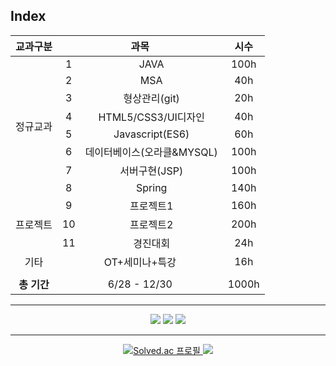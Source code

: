 ## Index


<table align="center">
	<thead><tr>
		<th>교과구분</th>	      	<th colspan="2">과목</th>			<th>시수</th></tr>
	</thead>
	<tbody align="center"><tr>
		<td rowspan="8">정규교과</td> 	<td>1</td>  <td>JAVA</td> 			<td>100h</td></tr><tr>
						<td>2</td>  <td>MSA</td> 			<td>40h</td></tr><tr>
						<td>3</td>  <td>형상관리(git)</td> 		<td>20h</td></tr><tr>
						<td>4</td>  <td>HTML5/CSS3/UI디자인</td> 	<td>40h</td></tr><tr>
						<td>5</td>  <td>Javascript(ES6)</td> 		<td>60h</td></tr><tr>
						<td>6</td>  <td>데이터베이스(오라클&MYSQL)</td> 	<td>100h</td></tr><tr>
						<td>7</td>  <td>서버구현(JSP)</td>		<td>100h</td></tr><tr>
						<td>8</td>  <td>Spring</td> 			<td>140h</td></tr><tr>
		<td rowspan="3">프로젝트</td>	<td>9</td>  <td>프로젝트1</td> 			<td>160h</td></tr><tr>
						<td>10</td> <td>프로젝트2</td> 			<td>200h</td></tr><tr>
						<td>11</td> <td>경진대회</td>			<td>24h</td></tr><tr>
		<td>기타</td>			<td colspan="2">OT+세미나+특강</td>		<td>16h</td></tr><tr></tr><td colspan="4"> </td><tr>
		<td><b>총 기간</b></td>		<td colspan="2">6/28 - 12/30</td>		<td>1000h</td></tr>
	</tbody>
</table>
<hr>
<div border="1px solid black">
	<p align="center">
	<a>
		<picture><img src="https://img.shields.io/badge/eclipseIDE-2C2255?style=flat&logo=eclipse&logoColor=white"></picture>
		<picture><img src="https://img.shields.io/badge/mysql-4479A1?style=flat&logo=mysql&logoColor=white"></picture>
		<picture><img src="https://img.shields.io/badge/git-E44C30?style=flat&logo=git&logoColor=white"></picture>
	</a>
	</p>
</div>
<hr>
<p align="center">
	<a href="https://solved.ac/under912">
		<img alt="Solved.ac 프로필" src="http://mazassumnida.wtf/api/mini/generate_badge?boj=under912">
	</a>
	<a href="https://hammerhead-debt-126.notion.site/Study-0ceb05a8261e4e22b7c82a328fffa28e">
		<img src="https://img.shields.io/badge/Notion-000000?style=flat&logo=notion&logoColor=white">
	</a>
</p>
<p align="center">
	<a href="https://github.com/anuraghazra/github-readme-stats">
	<img alt=""Top Langs" src="https://github-readme-stats.vercel.app/api/top-langs/?username=jptrnmrs&exclude_repo=html&layout=compact">
	</a>
</p>

